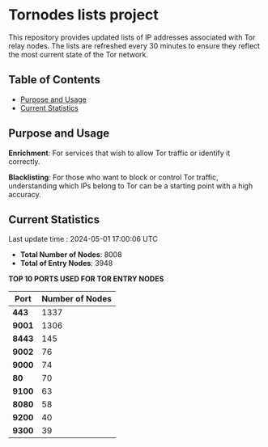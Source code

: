 # Tornodes lists project

This repository provides updated lists of IP addresses associated with Tor relay nodes. The lists are refreshed every 30 minutes to ensure they reflect the most current state of the Tor network.

## Table of Contents

- [Purpose and Usage](#purpose-and-usage)
- [Current Statistics](#current-statistics)


## Purpose and Usage

**Enrichment**: For services that wish to allow Tor traffic or identify it correctly.

**Blacklisting**: For those who want to block or control Tor traffic, understanding which IPs belong to Tor can be a starting point with a high accuracy.

## Current Statistics

Last update time : 2024-05-01 17:00:06 UTC

- **Total Number of Nodes**: 8008
- **Total of Entry Nodes**: 3948

**TOP 10 PORTS USED FOR TOR ENTRY NODES**

| **Port** | **Number of Nodes** |
|------|-----------------|
| **443**   | 1337  |
| **9001**   | 1306  |
| **8443**   | 145  |
| **9002**   | 76  |
| **9000**   | 74  |
| **80**   | 70  |
| **9100**   | 63  |
| **8080**   | 58  |
| **9200**   | 40  |
| **9300**   | 39  |

